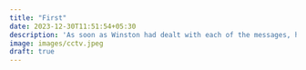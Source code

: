 ```yaml
---
title: "First"
date: 2023-12-30T11:51:54+05:30
description: 'As soon as Winston had dealt with each of the messages, he clipped his speakwritten corrections to the appropriate copy of the Times and pushed them into the pneumatic tube. '
image: images/cctv.jpeg
draft: true
---
```

